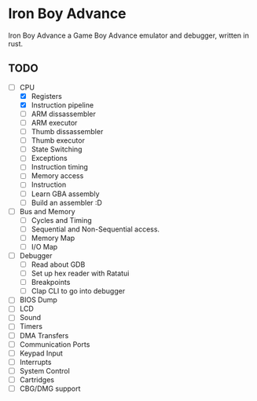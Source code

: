 # Iron Boy Advance

Iron Boy Advance a Game Boy Advance emulator and debugger, written in rust.

## TODO

- [ ] CPU
  - [x] Registers
  - [x] Instruction pipeline
  - [ ] ARM dissassembler
  - [ ] ARM executor
  - [ ] Thumb dissassembler
  - [ ] Thumb executor
  - [ ] State Switching
  - [ ] Exceptions
  - [ ] Instruction timing
  - [ ] Memory access
  - [ ] Instruction
  - [ ] Learn GBA assembly
  - [ ] Build an assembler :D
- [ ] Bus and Memory
  - [ ] Cycles and Timing
  - [ ] Sequential and Non-Sequential access.
  - [ ] Memory Map
  - [ ] I/O Map
- [ ] Debugger
  - [ ] Read about GDB
  - [ ] Set up hex reader with Ratatui
  - [ ] Breakpoints
  - [ ] Clap CLI to go into debugger
- [ ] BIOS Dump
- [ ] LCD
- [ ] Sound
- [ ] Timers
- [ ] DMA Transfers
- [ ] Communication Ports
- [ ] Keypad Input
- [ ] Interrupts
- [ ] System Control
- [ ] Cartridges
- [ ] CBG/DMG support

